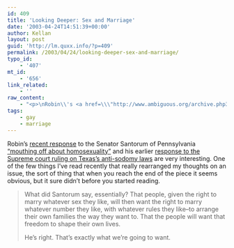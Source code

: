 ```yaml
---
id: 409
title: 'Looking Deeper: Sex and Marriage'
date: '2003-04-24T14:51:39+00:00'
author: Kellan
layout: post
guid: 'http://lm.quxx.info/?p=409'
permalink: /2003/04/24/looking-deeper-sex-and-marriage/
typo_id:
    - '407'
mt_id:
    - '656'
link_related:
    - ''
raw_content:
    - "<p>\nRobin\\'s <a href=\\\"http://www.ambiguous.org/archive.php3/2003/04/22#robin2003422.1\\\">recent response</a> to the Senator Santorum of Pennsylvania <a href=\\\"http://www.advocate.com/new_news.asp?id=8409&sd=04/22/03\\\">\\\"mouthing off about homosexuality\\\"</a> and his earlier <a href=\\\"http://www.ambiguous.org/archive.php3/2003/03/28#robin2003328.3\\\">response to the Supreme court ruling on Texas\\'s anti-sodomy laws</a> are very interesting.  One of the few things I\\'ve read recently that really rearranged my thoughts on an issue, the sort of thing that when you reach the end of the piece it seems obvious, but it sure didn\\'t before you started reading.\n</p>\n<blockquote>\n<p>\nWhat did Santorum say, essentially? That people, given the right to marry whatever sex they like, will then want the right to marry whatever number they like, with whatever rules they like--to arrange their own families the way they want to. That the people will want that freedom to shape their own lives.\n</p>\n<p>\nHe\\'s right. That\\'s exactly what we\\'re going to want. \n</p>\n</blockquote>"
tags:
    - gay
    - marriage
---
```


Robin’s [recent response](http://www.ambiguous.org/archive.php3/2003/04/22#robin2003422.1) to the Senator Santorum of Pennsylvania [“mouthing off about homosexuality”](http://www.advocate.com/new_news.asp?id=8409&sd=04/22/03) and his earlier [response to the Supreme court ruling on Texas’s anti-sodomy laws](http://www.ambiguous.org/archive.php3/2003/03/28#robin2003328.3) are very interesting. One of the few things I’ve read recently that really rearranged my thoughts on an issue, the sort of thing that when you reach the end of the piece it seems obvious, but it sure didn’t before you started reading.

> What did Santorum say, essentially? That people, given the right to marry whatever sex they like, will then want the right to marry whatever number they like, with whatever rules they like–to arrange their own families the way they want to. That the people will want that freedom to shape their own lives.
> 
> He’s right. That’s exactly what we’re going to want.